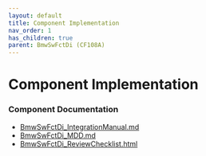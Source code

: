 ```yaml
---
layout: default
title: Component Implementation
nav_order: 1
has_children: true
parent: BmwSwFctDi (CF108A)
---
```

# Component Implementation
### Component Documentation

- [BmwSwFctDi_IntegrationManual.md](doc/BmwSwFctDi_IntegrationManual.md)
- [BmwSwFctDi_MDD.md](doc/BmwSwFctDi_MDD.md)
- [BmwSwFctDi_ReviewChecklist.html](doc/BmwSwFctDi_ReviewChecklist.html)

